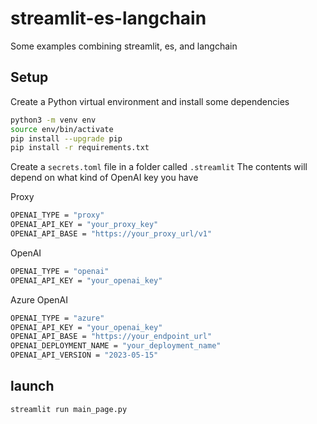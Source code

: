 # streamlit-es-langchain
Some examples combining streamlit, es, and langchain


## Setup

Create a Python virtual environment and install some dependencies
```bash
python3 -m venv env
source env/bin/activate
pip install --upgrade pip
pip install -r requirements.txt
```

Create a ```secrets.toml``` file in a folder called ```.streamlit```
The contents will depend on what kind of OpenAI key you have

Proxy
```bash
OPENAI_TYPE = "proxy"
OPENAI_API_KEY = "your_proxy_key"
OPENAI_API_BASE = "https://your_proxy_url/v1"
```

OpenAI
```bash
OPENAI_TYPE = "openai"
OPENAI_API_KEY = "your_openai_key"
```

Azure OpenAI
```bash
OPENAI_TYPE = "azure"
OPENAI_API_KEY = "your_openai_key"
OPENAI_API_BASE = "https://your_endpoint_url"
OPENAI_DEPLOYMENT_NAME = "your_deployment_name"
OPENAI_API_VERSION = "2023-05-15"
```


## launch

```bash
streamlit run main_page.py
```

